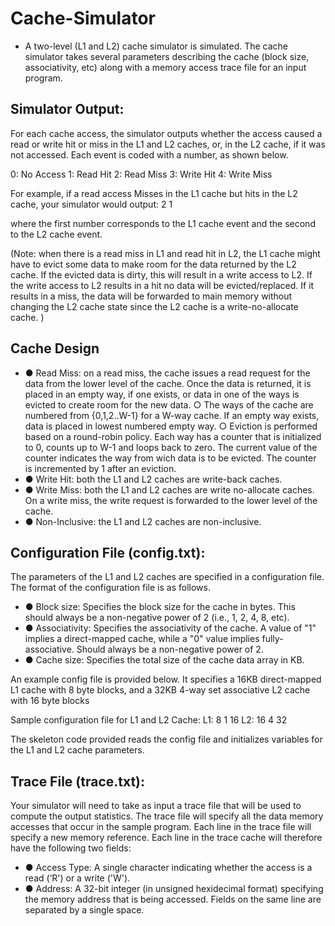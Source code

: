 # Cache-Simulator
- A two-level (L1 and L2) cache simulator is simulated. The cache simulator takes several parameters describing the cache (block size, associativity, etc) along with a memory access trace file for an input program. 

## Simulator Output:

For each cache access, the simulator outputs whether the access caused a read or write hit or miss in the L1 and L2 caches, or, in the L2 cache, if it was not accessed. Each event is coded with a number, as shown below.

0: No Access
1: Read Hit
2: Read Miss
3: Write Hit
4: Write Miss

For example, if a read access Misses in the L1 cache but hits in the L2 cache, your simulator would output:
2 1

where the first number corresponds to the L1 cache event and the second to the L2 cache event. 

(Note: when there is a read miss in L1 and read hit in L2, the L1 cache might have to evict some data to make room for the data returned by the L2 cache. If the evicted data is dirty, this will result in a write access to L2. If the write access to L2 results in a hit no data will be evicted/replaced. If it results in a miss, the data will be forwarded to main memory without changing the L2 cache state since the L2 cache is a write-no-allocate cache. )

## Cache Design
- ●	Read Miss: on a read miss, the cache issues a read request for the data from the lower level of the cache. Once the data is returned, it is placed in an empty way, if one exists, or data in one of the ways is evicted to create room for the new data.
○	The ways of the cache are numbered from {0,1,2..W-1} for a W-way cache. If an empty way exists, data is placed in lowest numbered empty way.
○	Eviction is performed based on a round-robin policy. Each way has a counter that is initialized to 0, counts up to W-1 and loops back to zero. The current value of the counter indicates the way from wich data is to be evicted. The counter is incremented by 1 after an eviction.    
- ●	Write Hit: both the L1 and L2 caches are write-back caches.
- ●	Write Miss: both the L1 and L2 caches are write no-allocate caches. On a write miss, the write request is forwarded to the lower level of the cache.
- ●	Non-Inclusive: the L1 and L2 caches are non-inclusive.  

## Configuration File (config.txt):
The parameters of the L1 and L2 caches are specified in a configuration file. The format of the configuration file is as follows. 
- ●	Block size: Specifies the block size for the cache in bytes. This should always be a non-negative power of 2 (i.e., 1, 2, 4, 8, etc).
- ●	Associativity: Specifies the associativity of the cache. A value of "1" implies a direct-mapped cache, while a "0" value implies fully-associative. Should always be a non-negative power of 2.
- ●	Cache size: Specifies the total size of the cache data array in KB. 

An example config file is provided below. It specifies a 16KB direct-mapped L1 cache with 8 byte blocks, and a 32KB 4-way set associative L2 cache with 16 byte blocks


Sample configuration file for L1 and L2 Cache:
L1:
8
1
16
L2:
16
4
32

The skeleton code provided reads the config file and initializes variables for the L1 and L2 cache parameters.


## Trace File (trace.txt):
Your simulator will need to take as input a trace file that will be used to compute the output statistics. The trace file will specify all the data memory accesses that occur in the sample program. Each line in the trace file will specify a new memory reference. Each line in the trace cache will therefore have the following two fields:
- ●	Access Type: A single character indicating whether the access is a read (‘R') or a write ('W').
- ●	Address: A 32-bit integer (in unsigned hexidecimal format) specifying the memory address that is being accessed.
Fields on the same line are separated by a single space. 




 

